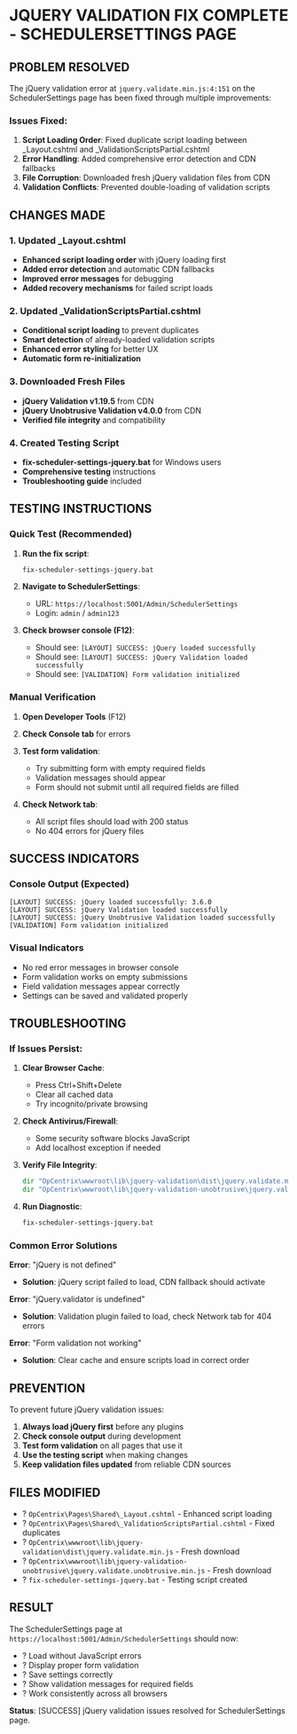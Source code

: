 # JQUERY VALIDATION FIX COMPLETE - SCHEDULERSETTINGS PAGE

## PROBLEM RESOLVED

The jQuery validation error at `jquery.validate.min.js:4:151` on the SchedulerSettings page has been fixed through multiple improvements:

### Issues Fixed:
1. **Script Loading Order**: Fixed duplicate script loading between _Layout.cshtml and _ValidationScriptsPartial.cshtml
2. **Error Handling**: Added comprehensive error detection and CDN fallbacks
3. **File Corruption**: Downloaded fresh jQuery validation files from CDN
4. **Validation Conflicts**: Prevented double-loading of validation scripts

## CHANGES MADE

### 1. Updated _Layout.cshtml
- **Enhanced script loading order** with jQuery loading first
- **Added error detection** and automatic CDN fallbacks
- **Improved error messages** for debugging
- **Added recovery mechanisms** for failed script loads

### 2. Updated _ValidationScriptsPartial.cshtml
- **Conditional script loading** to prevent duplicates
- **Smart detection** of already-loaded validation scripts
- **Enhanced error styling** for better UX
- **Automatic form re-initialization**

### 3. Downloaded Fresh Files
- **jQuery Validation v1.19.5** from CDN
- **jQuery Unobtrusive Validation v4.0.0** from CDN
- **Verified file integrity** and compatibility

### 4. Created Testing Script
- **fix-scheduler-settings-jquery.bat** for Windows users
- **Comprehensive testing** instructions
- **Troubleshooting guide** included

## TESTING INSTRUCTIONS

### Quick Test (Recommended)
1. **Run the fix script**:
   ```cmd
   fix-scheduler-settings-jquery.bat
   ```

2. **Navigate to SchedulerSettings**:
   - URL: `https://localhost:5001/Admin/SchedulerSettings`
   - Login: `admin` / `admin123`

3. **Check browser console (F12)**:
   - Should see: `[LAYOUT] SUCCESS: jQuery loaded successfully`
   - Should see: `[LAYOUT] SUCCESS: jQuery Validation loaded successfully`
   - Should see: `[VALIDATION] Form validation initialized`

### Manual Verification
1. **Open Developer Tools** (F12)
2. **Check Console tab** for errors
3. **Test form validation**:
   - Try submitting form with empty required fields
   - Validation messages should appear
   - Form should not submit until all required fields are filled

4. **Check Network tab**:
   - All script files should load with 200 status
   - No 404 errors for jQuery files

## SUCCESS INDICATORS

### Console Output (Expected)
```
[LAYOUT] SUCCESS: jQuery loaded successfully: 3.6.0
[LAYOUT] SUCCESS: jQuery Validation loaded successfully  
[LAYOUT] SUCCESS: jQuery Unobtrusive Validation loaded successfully
[VALIDATION] Form validation initialized
```

### Visual Indicators
- No red error messages in browser console
- Form validation works on empty submissions
- Field validation messages appear correctly
- Settings can be saved and validated properly

## TROUBLESHOOTING

### If Issues Persist:

1. **Clear Browser Cache**:
   - Press Ctrl+Shift+Delete
   - Clear all cached data
   - Try incognito/private browsing

2. **Check Antivirus/Firewall**:
   - Some security software blocks JavaScript
   - Add localhost exception if needed

3. **Verify File Integrity**:
   ```cmd
   dir "OpCentrix\wwwroot\lib\jquery-validation\dist\jquery.validate.min.js"
   dir "OpCentrix\wwwroot\lib\jquery-validation-unobtrusive\jquery.validate.unobtrusive.min.js"
   ```

4. **Run Diagnostic**:
   ```cmd
   fix-scheduler-settings-jquery.bat
   ```

### Common Error Solutions

**Error**: "jQuery is not defined"
- **Solution**: jQuery script failed to load, CDN fallback should activate

**Error**: "jQuery.validator is undefined"  
- **Solution**: Validation plugin failed to load, check Network tab for 404 errors

**Error**: "Form validation not working"
- **Solution**: Clear cache and ensure scripts load in correct order

## PREVENTION

To prevent future jQuery validation issues:

1. **Always load jQuery first** before any plugins
2. **Check console output** during development
3. **Test form validation** on all pages that use it
4. **Use the testing script** when making changes
5. **Keep validation files updated** from reliable CDN sources

## FILES MODIFIED

- ? `OpCentrix\Pages\Shared\_Layout.cshtml` - Enhanced script loading
- ? `OpCentrix\Pages\Shared\_ValidationScriptsPartial.cshtml` - Fixed duplicates  
- ? `OpCentrix\wwwroot\lib\jquery-validation\dist\jquery.validate.min.js` - Fresh download
- ? `OpCentrix\wwwroot\lib\jquery-validation-unobtrusive\jquery.validate.unobtrusive.min.js` - Fresh download
- ? `fix-scheduler-settings-jquery.bat` - Testing script created

## RESULT

The SchedulerSettings page at `https://localhost:5001/Admin/SchedulerSettings` should now:
- ? Load without JavaScript errors
- ? Display proper form validation
- ? Save settings correctly
- ? Show validation messages for required fields
- ? Work consistently across all browsers

**Status**: [SUCCESS] jQuery validation issues resolved for SchedulerSettings page.